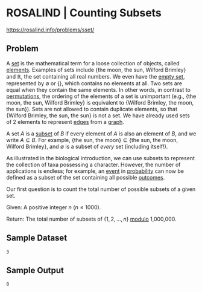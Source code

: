 # ROSALIND | Counting Subsets

https://rosalind.info/problems/sset/

Problem
-------
A [set](https://rosalind.info/glossary/set/ "New term: 
An unordered collection of objects called elements.") is the mathematical term for a loose collection of objects, called [elements](https://rosalind.info/glossary/element/ "New term: 
An object belonging to a set."). Examples of sets include $\{\textrm{the moon, the sun, Wilford Brimley}\}$ and $\mathbb{R}$, the set containing all real numbers. We even have the [empty set](https://rosalind.info/glossary/empty-set/ "New term: 
The set containing no elements, denoted by $\{\}$ or $\emptyset$."), represented by $\emptyset$ or $\{\}$, which contains no elements at all. Two sets are equal when they contain the same elements. In other words, in contrast to [permutations](https://rosalind.info/glossary/permutation/ "
A permutation of length n is an ordering of the first n positive integers."), the ordering of the elements of a set is unimportant (e.g., $\{\textrm{the moon, the sun, Wilford Brimley}\}$ is equivalent to $\{\textrm{Wilford Brimley, the moon, the sun}\}$). Sets are not allowed to contain duplicate elements, so that $\{\textrm{Wilford Brimley, the sun, the sun}\}$ is not a set. We have already used sets of 2 elements to represent [edges](https://rosalind.info/glossary/edge/ "
A segment or curve connecting two nodes in a graph.") from a [graph](https://rosalind.info/glossary/graph/ "
A network containing a collection of nodes, pairs of which are joined by edges.").

A set $A$ is a [subset](https://rosalind.info/glossary/subset/ "New term: A set whose elements are contained within another set.") of $B$ if every element of $A$ is also an element of $B$, and we write $A \subseteq B$. For example, $\{\textrm{the sun, the moon}\} \subseteq \{\textrm{the sun, the moon, Wilford Brimley}\}$, and $\emptyset$ is a subset of _every_ set (including itself!).

As illustrated in the biological introduction, we can use subsets to represent the collection of taxa possessing a character. However, the number of applications is endless; for example, an [event](https://rosalind.info/glossary/probabilistic-event/ "
A collection of outcomes of a random variable.") in [probability](https://rosalind.info/glossary/probability/ "
The mathematical study of the chance of occurrence of random events, or the chance with which
a specific event will occur.") can now be defined as a subset of the set containing all possible [outcomes](https://rosalind.info/glossary/outcome/ "
A possible value taken by a random variable.").

Our first question is to count the total number of possible subsets of a given set.

Given: A positive integer $n$ ($n \leq 1000$).

Return: The total number of subsets of $\{1, 2, \ldots, n\}$ [modulo](https://rosalind.info/glossary/modular-arithmetic/ "
The study of arithmetic on integer remainders.") 1,000,000.

Sample Dataset
--------------
```
3
```

Sample Output
-------------
```
8
```
